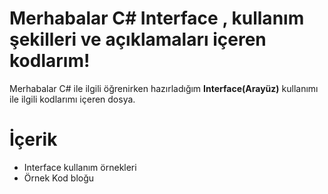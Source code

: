 # Merhabalar C# Interface , kullanım şekilleri ve  açıklamaları içeren kodlarım!

Merhabalar C# ile ilgili öğrenirken hazırladığım  **Interface(Arayüz)** kullanımı ile ilgili kodlarımı içeren dosya. 


# İçerik

- Interface kullanım örnekleri
- Örnek Kod bloğu
